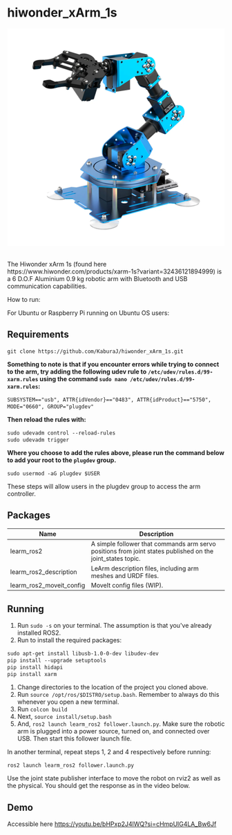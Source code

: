 # hiwonder_xArm_1s

![alt text](https://github.com/KaburaJ/hiwonder_xArm_1s/blob/main/image.png)

<br>
The Hiwonder xArm 1s (found here https://www.hiwonder.com/products/xarm-1s?variant=32436121894999) is a 6 D.O.F Aluminium 0.9 kg robotic arm with Bluetooth and USB communication capabilities.

How to run:

For Ubuntu or Raspberry Pi running on Ubuntu OS users:

## Requirements
```
git clone https://github.com/KaburaJ/hiwonder_xArm_1s.git
```

**Something to note is that if you encounter errors while trying to connect to the arm, try adding the following udev rule to `/etc/udev/rules.d/99-xarm.rules` using the command `sudo nano /etc/udev/rules.d/99-xarm.rules`:**
```
SUBSYSTEM=="usb", ATTR{idVendor}=="0483", ATTR{idProduct}=="5750", MODE="0660", GROUP="plugdev"
```
**Then reload the rules with:**
```
sudo udevadm control --reload-rules 
sudo udevadm trigger
```

**Where you choose to add the rules above, please run the command below to add your root to the `plugdev` group.**
```
sudo usermod -aG plugdev $USER
```

These steps will allow users in the plugdev group to access the arm controller.
## Packages
| Name | Description | 
|----------|----------|
| learm_ros2   | A simple follower that commands arm servo positions from joint states published on the joint_states topic.   | 
| learm_ros2_description    | LeArm description files, including arm meshes and URDF files.  |
| learm_ros2_moveit_config   | MoveIt config files (WIP).  |

## Running
1. Run `sudo -s` on your terminal. The assumption is that you've already installed ROS2.
1. Run to install the required packages:
```
sudo apt-get install libusb-1.0-0-dev libudev-dev
pip install --upgrade setuptools
pip install hidapi
pip install xarm 
```
1. Change directories to the location of the project you cloned above.
1. Run ```source /opt/ros/$DISTRO/setup.bash```. Remember to always do this whenever you open a new terminal.
1. Run ```colcon build```
1. Next, ```source install/setup.bash```
1. And, ```ros2 launch learm_ros2 follower.launch.py```. Make sure the robotic arm is plugged into a power source, turned on, and connected over USB. Then start this follower launch file.

In another terminal, repeat steps 1, 2 and 4 respectively before running:
```
ros2 launch learm_ros2 follower.launch.py
```

Use the joint state publisher interface to move the robot on rviz2 as well as the physical. You should get the response as in the video below.

## Demo

Accessible here https://youtu.be/bHPxp2J4lWQ?si=cHmpUlG4LA_Bw6Jf




